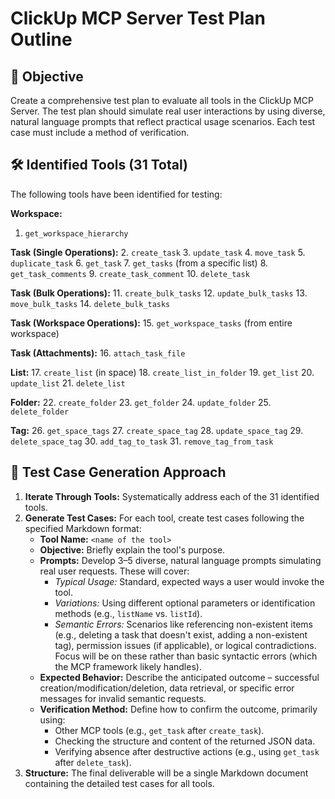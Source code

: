 # ClickUp MCP Server Test Plan Outline

## 🎯 Objective
Create a comprehensive test plan to evaluate all tools in the ClickUp MCP Server. The test plan should simulate real user interactions by using diverse, natural language prompts that reflect practical usage scenarios. Each test case must include a method of verification.

## 🛠️ Identified Tools (31 Total)

The following tools have been identified for testing:

**Workspace:**
1.  `get_workspace_hierarchy`

**Task (Single Operations):**
2.  `create_task`
3.  `update_task`
4.  `move_task`
5.  `duplicate_task`
6.  `get_task`
7.  `get_tasks` (from a specific list)
8.  `get_task_comments`
9.  `create_task_comment`
10. `delete_task`

**Task (Bulk Operations):**
11. `create_bulk_tasks`
12. `update_bulk_tasks`
13. `move_bulk_tasks`
14. `delete_bulk_tasks`

**Task (Workspace Operations):**
15. `get_workspace_tasks` (from entire workspace)

**Task (Attachments):**
16. `attach_task_file`

**List:**
17. `create_list` (in space)
18. `create_list_in_folder`
19. `get_list`
20. `update_list`
21. `delete_list`

**Folder:**
22. `create_folder`
23. `get_folder`
24. `update_folder`
25. `delete_folder`

**Tag:**
26. `get_space_tags`
27. `create_space_tag`
28. `update_space_tag`
29. `delete_space_tag`
30. `add_tag_to_task`
31. `remove_tag_from_task`

## 📝 Test Case Generation Approach

1.  **Iterate Through Tools:** Systematically address each of the 31 identified tools.
2.  **Generate Test Cases:** For each tool, create test cases following the specified Markdown format:
    *   **Tool Name:** `<name of the tool>`
    *   **Objective:** Briefly explain the tool's purpose.
    *   **Prompts:** Develop 3–5 diverse, natural language prompts simulating real user requests. These will cover:
        *   *Typical Usage:* Standard, expected ways a user would invoke the tool.
        *   *Variations:* Using different optional parameters or identification methods (e.g., `listName` vs. `listId`).
        *   *Semantic Errors:* Scenarios like referencing non-existent items (e.g., deleting a task that doesn't exist, adding a non-existent tag), permission issues (if applicable), or logical contradictions. Focus will be on these rather than basic syntactic errors (which the MCP framework likely handles).
    *   **Expected Behavior:** Describe the anticipated outcome – successful creation/modification/deletion, data retrieval, or specific error messages for invalid semantic requests.
    *   **Verification Method:** Define how to confirm the outcome, primarily using:
        *   Other MCP tools (e.g., `get_task` after `create_task`).
        *   Checking the structure and content of the returned JSON data.
        *   Verifying absence after destructive actions (e.g., using `get_task` after `delete_task`).
3.  **Structure:** The final deliverable will be a single Markdown document containing the detailed test cases for all tools.